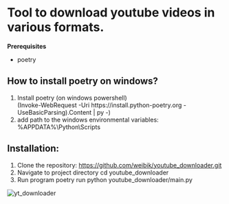 # Tool to download youtube videos in various formats.

**Prerequisites**
- poetry

## **How to install poetry on windows?**
1. Install poetry (on windows powershell)\
      (Invoke-WebRequest -Uri ht<span>tps://install.python-poetry.org -UseBasicParsing).Content | py -)
2. add path to the windows environmental variables:\
      %APPDATA%\Python\Scripts

## **Installation:**
1. Clone the repository:
  https://github.com/weibik/youtube_downloader.git
2. Navigate to project directory 
  cd youtube_downloader
3. Run program
   poetry run python youtube_downloader/main.py
   

![yt_downloader](https://github.com/weibik/youtube_downloader/assets/57102801/420c84f7-f122-40fe-84d1-3d6dc54c6c89)

